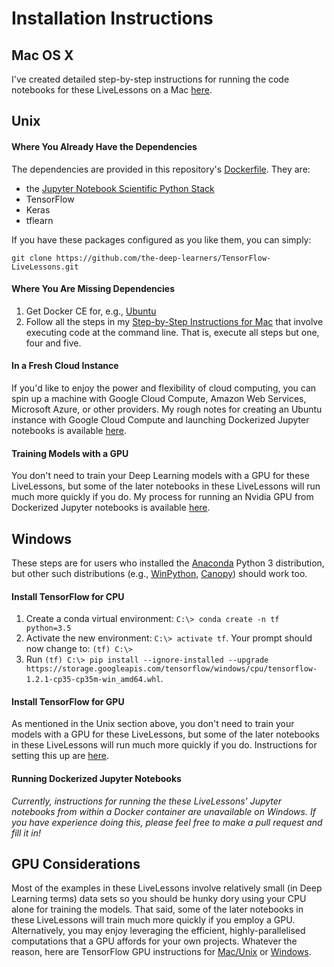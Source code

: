 # Installation Instructions

## Mac OS X

I've created detailed step-by-step instructions for running the code notebooks for these LiveLessons on a Mac [here](https://github.com/the-deep-learners/TensorFlow-LiveLessons/blob/master/installation/step_by_step_MacOSX_install.md).


## Unix

#### Where You Already Have the Dependencies

The dependencies are provided in this repository's [Dockerfile](https://github.com/the-deep-learners/TensorFlow-LiveLessons/blob/master/Dockerfile). They are: 

* the [Jupyter Notebook Scientific Python Stack](https://github.com/jupyter/docker-stacks/tree/master/scipy-notebook) 
* TensorFlow
* Keras
* tflearn

If you have these packages configured as you like them, you can simply:

`git clone https://github.com/the-deep-learners/TensorFlow-LiveLessons.git`

#### Where You Are Missing Dependencies

1. Get Docker CE for, e.g., [Ubuntu](https://docs.docker.com/engine/installation/linux/docker-ce/ubuntu/)
2. Follow all the steps in my [Step-by-Step Instructions for Mac](https://github.com/the-deep-learners/TensorFlow-LiveLessons/blob/master/installation/step_by_step_MacOSX_install.md) that involve executing code at the command line. That is, execute all steps but one, four and five. 

#### In a Fresh Cloud Instance

If you'd like to enjoy the power and flexibility of cloud computing, you can spin up a machine with Google Cloud Compute, Amazon Web Services, Microsoft Azure, or other providers. My rough notes for creating an Ubuntu instance with Google Cloud Compute and launching Dockerized Jupyter notebooks is available [here](https://github.com/the-deep-learners/TensorFlow-LiveLessons/blob/master/installation/step_by_step_GCP_install.md). 

#### Training Models with a GPU

You don't need to train your Deep Learning models with a GPU for these LiveLessons, but some of the later notebooks in these LiveLessons will run much more quickly if you do. My process for running an Nvidia GPU from Dockerized Jupyter notebooks is available [here](https://github.com/the-deep-learners/TensorFlow-LiveLessons/blob/master/installation/step_by_step_MacOSX_install.md#training-models-with-a-gpu). 


## Windows

These steps are for users who installed the [Anaconda](https://www.continuum.io/downloads) Python 3 distribution, but other such distributions (e.g., [WinPython](https://winpython.github.io/), [Canopy](https://store.enthought.com/downloads/)) should work too. 

#### Install TensorFlow for CPU

1. Create a conda virtual environment: `C:\> conda create -n tf python=3.5`
2. Activate the new environment: `C:\> activate tf`. Your prompt should now change to: `(tf) C:\>`
3. Run `(tf) C:\> pip install --ignore-installed --upgrade https://storage.googleapis.com/tensorflow/windows/cpu/tensorflow-1.2.1-cp35-cp35m-win_amd64.whl`.

#### Install TensorFlow for GPU

As mentioned in the Unix section above, you don't need to train your models with a GPU for these LiveLessons, but some of the later notebooks in these LiveLessons will run much more quickly if you do. Instructions for setting this up are [here](https://github.com/the-deep-learners/TensorFlow-LiveLessons/blob/master/installation/windows_TF_GPU.md).

#### Running Dockerized Jupyter Notebooks

*Currently, instructions for running the these LiveLessons' Jupyter notebooks from within a Docker container are unavailable on Windows. If you have experience doing this, please feel free to make a pull request and fill it in!* 


## GPU Considerations

Most of the examples in these LiveLessons involve relatively small (in Deep Learning terms) data sets so you should be hunky dory using your CPU alone for training the models. That said, some of the later notebooks in these LiveLessons will train much more quickly if you employ a GPU. Alternatively, you may enjoy leveraging the efficient, highly-parallelised computations that a GPU affords for your own projects. Whatever the reason, here are TensorFlow GPU instructions for [Mac/Unix](https://github.com/the-deep-learners/TensorFlow-LiveLessons/blob/master/installation/step_by_step_MacOSX_install.md#with-a-gpu) or [Windows](https://github.com/the-deep-learners/TensorFlow-LiveLessons/blob/master/installation/windows_TF_GPU.md).  

